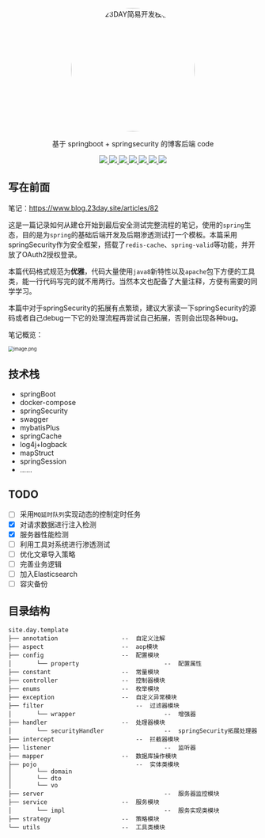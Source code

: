 <p align=center>
  <a href="https://www.blog.23day.site">
    <img src="https://static.23day.site/config/1e21dd23d2d32d3.png" alt="23DAY简易开发模板" style="border-radius: 50%" weight="250px" height="250px">
  </a>
</p>
<p align=center>
   基于 springboot + springsecurity 的博客后端 code 
</p>

<p align="center">
   <a target="_blank" href="https://github.com/23DAY01/template_23DAY">
      <img src="https://img.shields.io/badge/JDK-1.8+-green.svg"/>
      <img src="https://img.shields.io/badge/springboot-2.7.4.RELEASE-green"/>
      <img src="https://img.shields.io/badge/mysql-8.0.20-green"/>
      <img src="https://img.shields.io/badge/knife4j-2.0.7-green"/>
      <img src="https://img.shields.io/badge/mybatis--plus-3.4.0-green"/>
      <img src="https://img.shields.io/badge/redis-6.0.5-green"/>
      <img src="https://img.shields.io/badge/springsecurity-2.7.4-green"/>
   </a>
</p>

## 写在前面

笔记：https://www.blog.23day.site/articles/82

这是一篇记录如何从建仓开始到最后安全测试完整流程的笔记，使用的`spring`生态，目的是为`spring`的基础后端开发及后期渗透测试打一个模板。本篇采用springSecurity作为安全框架，搭载了`redis-cache`、`spring-valid`等功能，并开放了OAuth2授权登录。

本篇代码格式规范为**优雅**，代码大量使用`java8`新特性以及`apache`包下方便的工具类，能一行代码写完的就不用两行。当然本文也配备了大量注释，方便有需要的同学学习。

本篇中对于springSecurity的拓展有点繁琐，建议大家读一下springSecurity的源码或者自己debug一下它的处理流程再尝试自己拓展，否则会出现各种bug。

笔记概览：

<img src="https://blog-23day.oss-cn-hangzhou.aliyuncs.com/articles/1b2f324c90037413515d5b8b2d9622f0.png" alt="image.png" style="zoom: 67%;" />

## 技术栈
- springBoot
- docker-compose
- springSecurity
- swagger
- mybatisPlus
- springCache
- log4j+logback
- mapStruct
- springSession
- ……


## TODO

- [ ] 采用`MQ延时队列`实现动态的控制定时任务
- [x] 对请求数据进行注入检测
- [x] 服务器性能检测
- [ ] 利用工具对系统进行渗透测试
- [ ] 优化文章导入策略
- [ ] 完善业务逻辑
- [ ] 加入Elasticsearch
- [ ] 容灾备份

## 目录结构

```
site.day.template
├── annotation    			    --  自定义注解
├── aspect        			    --  aop模块
├── config        			    --  配置模块
│       └── property                        --  配置属性
├── constant      			    --  常量模块
├── controller    			    --  控制器模块
├── enums         			    --  枚举模块
├── exception     			    --  自定义异常模块
├── filter     			            --  过滤器模块
│       └── wrapper                         --  增强器
├── handler       			    --  处理器模块
│       └── securityHandler                 --  springSecurity拓展处理器
├── intercept       			    --  拦截器模块
├── listener                                --  监听器
├── mapper       			    --  数据库操作模块
├── pojo       			            --  实体类模块
│       └── domain                 
│       └── dto                 
│       └── vo    
├── server                                  --  服务器监控模块
├── service       			    --  服务模块
│       └── impl                            --  服务实现类模块
├── strategy      			    --  策略模块
└── utils         			    --  工具类模块
```

